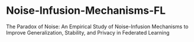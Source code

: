 # Noise-Infusion-Mechanisms-FL
The Paradox of Noise: An Empirical Study of Noise-Infusion Mechanisms to Improve Generalization, Stability, and Privacy in Federated Learning
